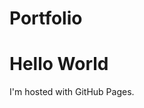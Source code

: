 # Portfolio

<!DOCTYPE html>
<html>
<body>
<h1>Hello World</h1>
<p>I'm hosted with GitHub Pages.</p>
</body>
</index.html>


